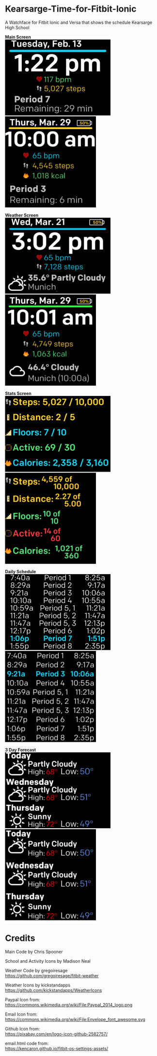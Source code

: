 # Kearsarge-Time-for-Fitbit-Ionic
A Watchface for Fitbit Ionic and Versa that shows the schedule Kearsarge High School<t>

**Main Screen**<br>
![Image of Main Screen](https://github.com/cmspooner/Kearsarge-Time-for-Fitbit-Ionic/blob/master/screenshots/KearsargeTime-mainScreen.png)
![Image of Main Screen-Versa](https://github.com/cmspooner/Kearsarge-Time-for-Fitbit-Ionic/blob/master/screenshots/KearsargeTime-mainScreen-Versa.png)
<br>

**Weather Screen**<br>
![Image of Main Screen](https://github.com/cmspooner/Kearsarge-Time-for-Fitbit-Ionic/blob/master/screenshots/KearsargeTime-Weather.png)
![Image of Main Screen-Versa](https://github.com/cmspooner/Kearsarge-Time-for-Fitbit-Ionic/blob/master/screenshots/KearsargeTime-Weather-Versa.png)
 <br>

**Stats Screen**<br>
![Image of Stats Screen](https://github.com/cmspooner/Kearsarge-Time-for-Fitbit-Ionic/blob/master/screenshots/KearsargeTime-StatsScreen.png)
![Image of Stats Screen-Versa](https://github.com/cmspooner/Kearsarge-Time-for-Fitbit-Ionic/blob/master/screenshots/KearsargeTime-StatsScreen-Versa.png)
<br>

**Daily Schedule**<br>
![Image of Schedule Screen](https://github.com/cmspooner/Kearsarge-Time-for-Fitbit-Ionic/blob/master/screenshots/KearsargeTime-scheduleScreen.png)
![Image of Schedule Screen-Versa](https://github.com/cmspooner/Kearsarge-Time-for-Fitbit-Ionic/blob/master/screenshots/KearsargeTime-scheduleScreen-Versa.png)

**3 Day Forecast**<br>
![Image of Forecast Screen](https://github.com/cmspooner/Kearsarge-Time-for-Fitbit-Ionic/blob/master/screenshots/KearsargeTime-forecastScreen.png)
![Image of Forecast Screen-Versa](https://github.com/cmspooner/Kearsarge-Time-for-Fitbit-Ionic/blob/master/screenshots/KearsargeTime-forecastScreen-Versa.png)

# Credits
Main Code by Chris Spooner

School and Activity Icons by Madison Neal

Weather Code by gregoiresage<br>
https://github.com/gregoiresage/fitbit-weather

Weather Icons by kickstandapps<br>
https://github.com/kickstandapps/WeatherIcons

Paypal Icon from:<br>
https://commons.wikimedia.org/wiki/File:Paypal_2014_logo.png

Email Icon from:<br>
https://commons.wikimedia.org/wiki/File:Envelope_font_awesome.svg

Github Icon from:<br>
https://pixabay.com/en/logo-icon-github-2582757/

email.html code from:<br>
https://kencaron.github.io/fitbit-os-settings-assets/


